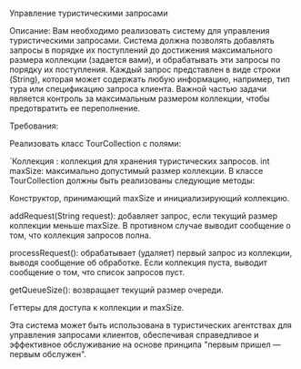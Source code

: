 Управление туристическими запросами

Описание: Вам необходимо реализовать систему для управления туристическими запросами. 
Система должна позволять добавлять запросы в порядке их поступлений до достижения 
максимального размера коллекции (задается вами), и обрабатывать эти запросы по порядку их поступления. 
Каждый запрос представлен в виде строки (String), которая может содержать любую информацию, 
например, тип тура или спецификацию запроса клиента. 
Важной частью задачи является контроль за максимальным размером коллекции, чтобы предотвратить ее переполнение.

Требования:

Реализовать класс TourCollection с полями:

`Коллекция : коллекция для хранения туристических запросов.
int maxSize: максимально допустимый размер коллекции.
В классе TourCollection должны быть реализованы следующие методы:

Конструктор, принимающий maxSize и инициализирующий коллекцию.

addRequest(String request): добавляет запрос, если текущий размер коллекции меньше maxSize. 
В противном случае выводит сообщение о том, что коллекция запросов полна.

processRequest(): обрабатывает (удаляет) первый запрос из коллекции, выводя сообщение об обработке. 
Если коллекция пуста, выводит сообщение о том, что список запросов пуст.

getQueueSize(): возвращает текущий размер очереди.

Геттеры для доступа к коллекции и maxSize.

Эта система может быть использована в туристических агентствах для управления запросами клиентов, 
обеспечивая справедливое и эффективное обслуживание на основе принципа "первым пришел — первым обслужен".